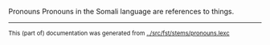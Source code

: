 Pronouns
Pronouns in the Somali language are references to things.



































































* * *
<small>This (part of) documentation was generated from [../src/fst/stems/pronouns.lexc](http://github.com/giellalt/lang-som/blob/main/../src/fst/stems/pronouns.lexc)</small>